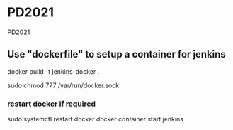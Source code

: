 # PD2021
PD2021 


## Use "dockerfile" to setup a container for jenkins
docker build -t jenkins-docker .

sudo chmod 777 /var/run/docker.sock

### restart docker if required
sudo systemctl restart docker
docker container start jenkins